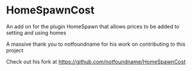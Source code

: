 # HomeSpawnCost

An add on for the plugin HomeSpawn that allows prices to be added to setting and using homes

A massive thank you to notfoundname for his work on contributing to this project

Check out his fork at https://github.com/notfoundname/HomeSpawnCost
